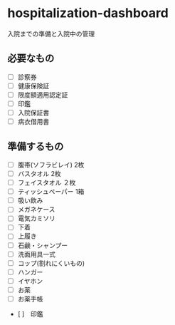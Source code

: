 # hospitalization-dashboard

入院までの準備と入院中の管理

## 必要なもの
- [ ] 診察券
- [ ] 健康保険証
- [ ] 限度額適用認定証
- [ ] 印鑑
- [ ] 入院保証書
- [ ] 病衣借用書

## 準備するもの
- [ ] 腹帯(ソフラビレイ) 2枚
- [ ] バスタオル 2枚
- [ ] フェイスタオル ２枚
- [ ] ティッシュペーパー 1箱
- [ ] 吸い飲み
- [ ] メガネケース
- [ ] 電気カミソリ
- [ ] 下着
- [ ] 上履き
- [ ] 石鹸・シャンプー
- [ ] 洗面用具一式
- [ ] コップ(割れにくいもの)
- [ ] ハンガー
- [ ] イヤホン
- [ ] お薬
- [ ] お薬手帳
- [ ]　印鑑


